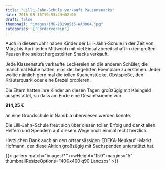 ```yaml
---
title: "Lilli-Jahn-Schule verkauft Pausensnacks"
date: 2016-05-16T19:53:49+02:00
draft: false
thumbnail: "images/IMG-20190515-WA0004.jpg"
categories: ['Förderverein']
---
```


Auch in diesem Jahr haben Kinder der Lilli-Jahn-Schule in der Zeit von März bis April jeden Mittwoch mit viel Einsatzbereitschaft in den großen Pausen  ihre selbst hergestellten Snacks verkauft.

Jede Klassenstufe verkaufte Leckereien an die anderen Schüler, die manchmal Mühe hatten, eins der begehrten Exemplare zu erstehen. Jeder wollte nämlich gern mal die tollen Kuchenstücke, Obstspieße, den Kräuterquark oder eine Brezel probieren.

Die Eltern hatten ihre Kinder an diesen Tagen großzügig mit Kleingeld ausgestattet, so dass am Ende eine Gesamtsumme von

**914,25 €**

an eine Grundschule in Namibia überwiesen werden konnte.

Die Lilli-Jahn-Schule freut sich über diesen tollen Erfolg und dankt allen Helfern und Spendern auf diesem Wege noch einmal recht herzlich.

Herzlichen Dank auch an den ortsansässigen EDEKA-Neukauf –Markt Hofmann, der diese Aktion großzügig mit Sachspenden unterstützt hat.

{{< gallery match="images/*" rowHeight="150" margins="5" thumbnailResizeOptions="400x400 q90 Lanczos" >}}